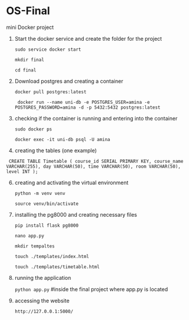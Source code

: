 # OS-Final
mini Docker project 

1. Start the docker service and create the folder for the project

   `sudo service docker start`

   `mkdir final `

   `cd final`

3. Download postgres and creating a container 

   `docker pull postgres:latest`

   ` docker run --name uni-db -e POSTGRES_USER=amina -e POSTGRES_PASSWORD=amina -d -p 5432:5432 postgres:latest`


4. checking if the container is running and entering into the container 

   `sudo docker ps`

   `docker exec -it uni-db psql -U amina `

5. creating the tables (one example)

` CREATE TABLE Timetable (
    course_id SERIAL PRIMARY KEY,
    course_name VARCHAR(255),
    day VARCHAR(50),
    time VARCHAR(50),
    room VARCHAR(50),
    level INT
);`  

6. creating and activating the virtual environment
   
      `python -m venv venv`
   
      `source venv/bin/activate`

7. installing the pg8000 and creating necessary files

      `pip install flask pg8000`
   
      `nano app.py`
   
      `mkdir tempaltes`
   
      `touch ./templates/index.html`
   
      `touch ./templates/timetable.html`

8. running the application

      `python app.py`  #inside the final project where app.py  is located

9. accessing the website

      `http://127.0.0.1:5000/`
   



